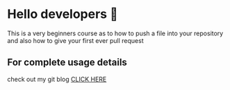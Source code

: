 # Hello developers  :clap:
This is a very beginners course as to how to push a file into your repository and 
also how to give your first ever pull request

## For complete usage details
check out my git blog [CLICK HERE](https://github.com/imcoffeefreak/neural_networks/blob/master/README.md)



